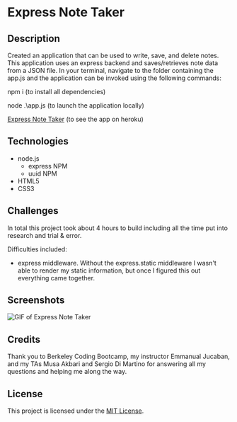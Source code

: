 # Express Note Taker

## Description
Created an application that can be used to write, save, and delete notes. This application uses an express backend and saves/retrieves note data from a JSON file. In your terminal, navigate to the folder containing the app.js and the application can be invoked using the following commands:

npm i (to install all dependencies)

node .\app.js (to launch the application locally)

[Express Note Taker](https://eb-notetaker.herokuapp.com/) (to see the app on heroku)

## Technologies

* node.js
    * express NPM
    * uuid NPM
* HTML5
* CSS3

## Challenges

In total this project took about 4 hours to build including all the time put into research and trial & error.

Difficulties included:

* express middleware. Without the express.static middleware I wasn't able to render my static information, but once I figured this out everything came together.

## Screenshots

![GIF of Express Note Taker](https://github.com/emmbra/homeworkWeek11/blob/master/assets/images/homework11demo.gif)

## Credits

Thank you to Berkeley Coding Bootcamp, my instructor Emmanual Jucaban, and my TAs Musa Akbari and Sergio Di Martino for answering all my questions and helping me along the way.

## License

This project is licensed under the [MIT License](https://choosealicense.com/licenses/mit).